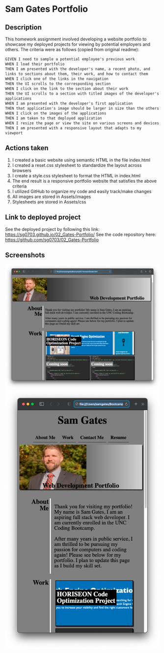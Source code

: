 # Sam Gates Portfolio 

## Description

This homework assignment involved developing a website portfolio to showcase my deployed projects for viewing by potential employers and others. The criteria were as follows (copied from original readme):

```
GIVEN I need to sample a potential employee's previous work
WHEN I load their portfolio
THEN I am presented with the developer's name, a recent photo, and links to sections about them, their work, and how to contact them
WHEN I click one of the links in the navigation
THEN the UI scrolls to the corresponding section
WHEN I click on the link to the section about their work
THEN the UI scrolls to a section with titled images of the developer's applications
WHEN I am presented with the developer's first application
THEN that application's image should be larger in size than the others
WHEN I click on the images of the applications
THEN I am taken to that deployed application
WHEN I resize the page or view the site on various screens and devices
THEN I am presented with a responsive layout that adapts to my viewport
```

## Actions taken

1. I created a basic website using semantic HTML in the file index.html
2. I created a reset.css stylesheet to standardize the layout across browsers
3. I create a style.css stylesheet to format the HTML in index.html
4. The end result is a responsive portfolio website that satisfies the above criteria
5. I utilized GitHub to organize my code and easily track/make changes
6. All images are stored in Assets/images
7. Stylesheets are stored in Assets/css


## Link to deployed project

See the deployed project by following this link: https://sg0703.github.io/02_Gates-Portfolio/
See the code repository here: https://github.com/sg0703/02_Gates-Portfolio

## Screenshots

![alt text](Assets/images/Full_Screenshot.png)
![alt text](Assets/images/Mobile_Screenshot.png)
